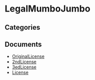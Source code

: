 # LegalMumboJumbo

## Categories


## Documents
- [OriginalLicense](1st&CurrentLicense.md)
- [2ndLicense](2ndLicense.md)
- [3edLicense](3rdLicense.md)
- [License](1st&CurrentLicense.md)
